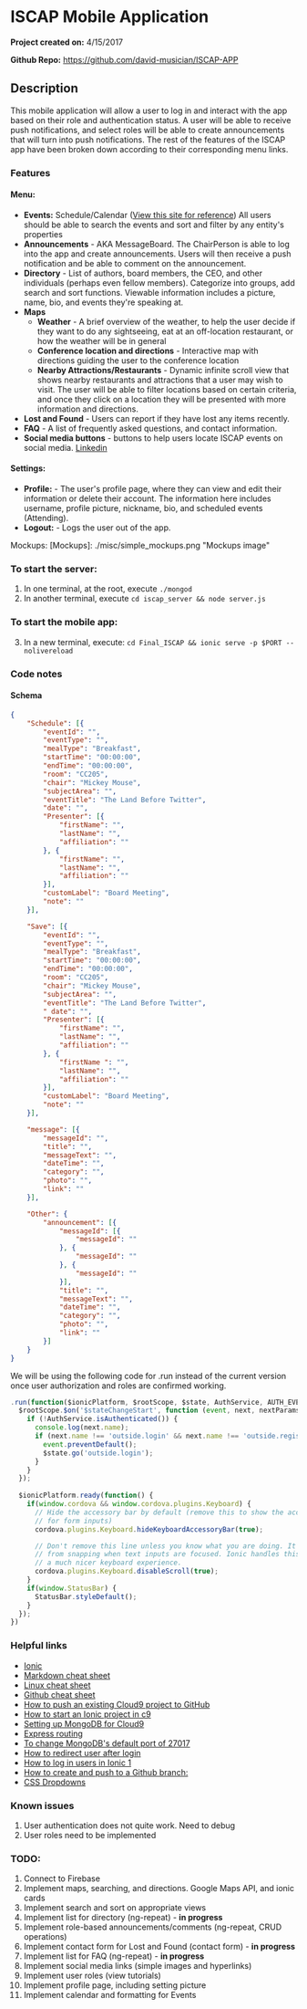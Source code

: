 # ISCAP Mobile Application
**Project created on:** 4/15/2017

**Github Repo:** https://github.com/david-musician/ISCAP-APP

## Description
This mobile application will allow a user to log in and interact with the app
based on their role and authentication status. A user will be able to receive
push notifications, and select roles will be able to create announcements that
will turn into push notifications.
The rest of the features of the ISCAP app have been broken down according to
their corresponding menu links.

### Features

#### Menu:
* **Events:** Schedule/Calendar ([View this site for reference](http://breimer.sienacs.com/#schedule))
    All users should be able to search the events and sort and filter by any
    entity's properties
* **Announcements** - AKA MessageBoard. The ChairPerson is able to log into the 
    app and create announcements. Users will then receive a push notification 
    and be able to comment on the announcement.
* **Directory** - List of authors, board members, the CEO, and 
    other individuals (perhaps even fellow members). Categorize into groups, add
    search and sort functions. Viewable information includes a picture, name,
    bio, and events they're speaking at.
* **Maps**
  * **Weather** - A brief overview of the weather, to help the user decide if
        they want to do any sightseeing, eat at an off-location restaurant, or
        how the weather will be in general
  * **Conference location and directions** - Interactive map with directions 
        guiding the user to the conference location
  * **Nearby Attractions/Restaurants** - Dynamic infinite scroll view that shows
        nearby restaurants and attractions that a user may wish to visit. The 
        user will be able to filter locations based on certain criteria, and 
        once they click on a location they will be presented with more 
        information and directions.
* **Lost and Found** - Users can report if they have lost any items recently.
* **FAQ** - A list of frequently asked questions, and contact information.
* **Social media buttons** - buttons to help users locate ISCAP events on social
    media. [Linkedin](https://www.linkedin.com/company/information-systems-and-computing-academic-professionals-inc)

#### Settings:
* **Profile:** - The user's profile page, where they can view and edit their
    information or delete their account. The information here includes username,
    profile picture, nickname, bio, and scheduled events (Attending).
* **Logout:** - Logs the user out of the app.

Mockups: 
[Mockups]: ./misc/simple_mockups.png "Mockups image"

### To start the server:
1. In one terminal, at the root, execute ```./mongod```
2. In another terminal, execute ```cd iscap_server && node server.js```

### To start the mobile app:
3. In a new terminal, execute:
```cd Final_ISCAP && ionic serve -p $PORT --nolivereload```

### Code notes

#### Schema

```json
{
    "Schedule": [{
        "eventId": "",
        "eventType": "",
        "mealType": "Breakfast",
        "startTime": "00:00:00",
        "endTime": "00:00:00",
        "room": "CC205",
        "chair": "Mickey Mouse",
        "subjectArea": "",
        "eventTitle": "The Land Before Twitter",
        "date": "",
        "Presenter": [{
            "firstName": "",
            "lastName": "",
            "affiliation": ""
        }, {
            "firstName": "",
            "lastName": "",
            "affiliation": ""
        }],
        "customLabel": "Board Meeting",
        "note": ""
    }],

    "Save": [{
        "eventId": "",
        "eventType": "",
        "mealType": "Breakfast",
        "startTime": "00:00:00",
        "endTime": "00:00:00",
        "room": "CC205",
        "chair": "Mickey Mouse",
        "subjectArea": "",
        "eventTitle": "The Land Before Twitter",
        " date": "",
        "Presenter": [{
            "firstName": "",
            "lastName": "",
            "affiliation": ""
        }, {
            "firstName ": "",
            "lastName": "",
            "affiliation": ""
        }],
        "customLabel": "Board Meeting",
        "note": ""
    }],

    "message": [{
        "messageId": "",
        "title": "",
        "messageText": "",
        "dateTime": "",
        "category": "",
        "photo": "",
        "link": ""
    }],

    "Other": {
        "announcement": [{
            "messageId": [{
                "messageId": ""
            }, {
                "messageId": ""
            }, {
                "messageId": ""
            }],
            "title": "",
            "messageText": "",
            "dateTime": "",
            "category": "",
            "photo": "",
            "link": ""
        }]
    }
}

```

We will be using the following code for .run instead of the current version once
user authorization and roles are confirmed working.
```javascript
.run(function($ionicPlatform, $rootScope, $state, AuthService, AUTH_EVENTS) {
  $rootScope.$on('$stateChangeStart', function (event, next, nextParams, fromState) {
    if (!AuthService.isAuthenticated()) {
      console.log(next.name);
      if (next.name !== 'outside.login' && next.name !== 'outside.register') {
        event.preventDefault();
        $state.go('outside.login');
      }
    }
  });
  
  $ionicPlatform.ready(function() {
    if(window.cordova && window.cordova.plugins.Keyboard) {
      // Hide the accessory bar by default (remove this to show the accessory bar above the keyboard
      // for form inputs)
      cordova.plugins.Keyboard.hideKeyboardAccessoryBar(true);

      // Don't remove this line unless you know what you are doing. It stops the viewport
      // from snapping when text inputs are focused. Ionic handles this internally for
      // a much nicer keyboard experience.
      cordova.plugins.Keyboard.disableScroll(true);
    }
    if(window.StatusBar) {
      StatusBar.styleDefault();
    }
  });
})
```

### Helpful links
* [Ionic](https://ionicframework.com/)
* [Markdown cheat sheet](https://github.com/adam-p/markdown-here/wiki/Markdown-Cheatsheet)
* [Linux cheat sheet](https://files.fosswire.com/2007/08/fwunixref.pdf)
* [Github cheat sheet](https://www.git-tower.com/blog/git-cheat-sheet/)
* [How to push an existing Cloud9 project to GitHub](http://lepidllama.net/blog/how-to-push-an-existing-cloud9-project-to-github/)
* [How to start an Ionic project in c9](https://github.com/ahuimanu/cidm4385-2016sp-ionic-basics)
* [Setting up MongoDB for Cloud9](https://community.c9.io/t/setting-up-mongodb/1717)
* [Express routing](https://expressjs.com/en/guide/routing.html)
* [To change MongoDB's default port of 27017](http://ourownjava.com/mongodb/how-to-change-default-por/)
* [How to redirect user after login](https://forum.ionicframework.com/t/after-login-is-successful-how-to-redirect-to-home-page/11208)
* [How to log in users in Ionic 1](https://devdactic.com/user-auth-angularjs-ionic/)
* [How to create and push to a Github branch:](http://stackoverflow.com/questions/1519006/how-do-you-create-a-remote-git-branch)
* [CSS Dropdowns](http://jsfiddle.net/thurstanh/emtAm/2/)

### Known issues
1. User authentication does not quite work. Need to debug
2. User roles need to be implemented


### TODO:
1. Connect to Firebase
2. Implement maps, searching, and directions. Google Maps API, and ionic cards
3. Implement search and sort on appropriate views
4. Implement list for directory (ng-repeat) - **in progress**
5. Implement role-based announcements/comments (ng-repeat, CRUD operations)
6. Implement contact form for Lost and Found (contact form) - **in progress**
7. Implement list for FAQ (ng-repeat) - **in progress**
8. Implement social media links (simple images and hyperlinks)
9. Implement user roles (view tutorials)
10. Implement profile page, including setting picture
11. Implement calendar and formatting for Events